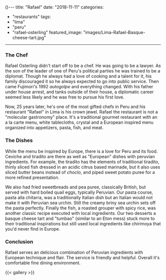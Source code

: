 ()---
title: "Rafael"
date: "2018-11-11"
categories: 
  - "restaurants"
tags: 
  - "lima"
  - "peru"
  - "rafael-osterling"
featured_image: "images/Lima-Rafael-Basque-cheese-tart.jpg"
---
### The Chef

Rafael Osterling didn't start off to be a chef. He was going to be a
lawyer. As the son of the leader of one of Peru's political parties he
was trained to be a diplomat. Though he always had a love of cooking
and a talent for it, his family discouraged it so he always expected
to go into public service. Then came Fujimori's 1992 _autogolpe_ and
everything changed. With his father under house arrest, and  tanks
outside of their house, a diplomatic career seemed less likely and he
was free to pursue his first love.

Now, 25 years later, he's one of the most gifted chefs in Peru and his
restaurant "Rafael" in Lima is his crown jewel. Rafael the restaurant
is not a "molecular gastronomy" place. It's a traditional gourmet
restaurant with an a la carte menu, white tablecloths, crystal and a
European inspired menu organized into appetizers, pasta, fish, and
meat.

### The Dishes

While the menu be inspired by Europe, there is a love for Peru and its
food. Ceviche and tiradito are there as well as "European" dishes with
peruvian ingredients. For example, the tiradito has the elements of
traditional tiradito, thinly sliced fish dressed in an acidic citrus
based marinade, but it also uses sliced butter beans instead of
_choclo_, and piped sweet potato puree for a more refined
presentation.

We also had fried sweetbreads and pea puree, classically British, but
served with hard boiled quail eggs, typically Peruvian. Our pasta
course, pasta alla chitarra, was a traditionally Italian dish but an
Italian would not make it with Peruvian sea urchin. Still the creamy
briny sea urchin sets off the pasta perfectly. Finally the fish, a
roasted grouper with spicy rice, was another classic recipe executed
with local ingredients. Our two desserts a basque cheese tart and
"tumbao" (similar to an Eton mess) stuck more to their traditional
inspirations but still used local ingredients like chirimoya that
you'd never find in Europe.

### Conclusion

Rafael serves an delicious combination of Peruvian ingredients with
European technique and flair. The service is friendly and
helpful. Overall it's comfortable fine dining environment.

{{< gallery >}}
